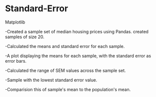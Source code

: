 # Standard-Error
Matplotlib

-Created a sample set of median housing prices using Pandas. created samples of size 20.

-Calculated the means and standard error for each sample.

-A plot displaying the means for each sample, with the standard error as error bars.

-Calculated the range of SEM values across the sample set.

-Sample with the lowest standard error value.

-Comparision this of sample's mean to the population's mean.